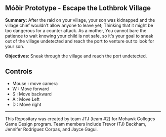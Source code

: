 ## Móðir Prototype - Escape the Lothbrok Village

**Summary:** After the raid on your village, your son was kidnapped and the village chief wouldn't allow anyone to leave yet; Thinking that it might be too dangerous for a counter attack. As a mother, You cannot bare the patience to wait knowing your child is not safe, so it's your goal to sneak out of the village undetected and reach the port to venture out to look for your son.

**Objectives:** Sneak through the village and reach the port undetected.

## Controls
- Mouse : move camera
- W : Move forward
- S : Move backward
- A : Move Left
- D : Move right

---

This Repositary was created by team JTJ (team #2) for Mohawk Colleges Game Design program. Team members include Trevor (TJ) Beckham, Jennifer Rodriguez Corpas, and Jayce Gagui.
